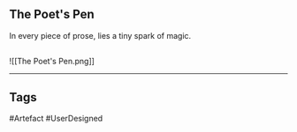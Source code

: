 ## The Poet's Pen
In every piece of prose, lies a tiny spark of magic.
## 
![[The Poet's Pen.png]]

---
## Tags
#Artefact
#UserDesigned 